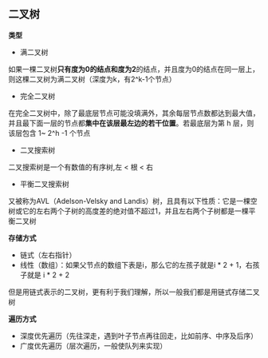 ## 二叉树

**类型**

- 满二叉树

如果一棵二叉树**只有度为0的结点和度为2**的结点，并且度为0的结点在同一层上，则这棵二叉树为满二叉树（深度为k，有2^k-1个节点）

- 完全二叉树

在完全二叉树中，除了最底层节点可能没填满外，其余每层节点数都达到最大值，并且最下面一层的节点都**集中在该层最左边的若干位置**。若最底层为第 h 层，则该层包含 1~ 2^h -1  个节点

- 二叉搜索树

二叉搜索树是一个有数值的有序树,左 < 根 < 右

- 平衡二叉搜索树

又被称为AVL（Adelson-Velsky and Landis）树，且具有以下性质：它是一棵空树或它的左右两个子树的高度差的绝对值不超过1，并且左右两个子树都是一棵平衡二叉树


**存储方式**

- 链式（左右指针）
- 线性（数组）：如果父节点的数组下表是i，那么它的左孩子就是i * 2 + 1，右孩子就是 i * 2 + 2

但是用链式表示的二叉树，更有利于我们理解，所以一般我们都是用链式存储二叉树


**遍历方式**

- 深度优先遍历（先往深走，遇到叶子节点再往回走，比如前序、中序及后序）
- 广度优先遍历（层次遍历，一般使队列来实现）







